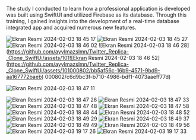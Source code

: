 
The study I conducted to learn how a professional application is developed was built using SwiftUI and utilized Firebase as its database. Through this training, I gained insights into the development of a real-time database integrated app and acquired numerous new features.

![Ekran Resmi 2024-02-03 18 45 17](https://github.com/ayylmazslmn/Twitter_Replica-_Clone_SwiftUi/assets/101000802/88c2491c-c230-47cd-80f8-5d7966292564)
![Ekran Resmi 2024-02-03 18 45 27](https://github.com/ayylmazslmn/Twitter_Replica-_Clone_SwiftUi/assets/101000802/ae2ca630-4f5e-4aa5-b27c-87e755c15a40)
![Ekran Resmi 2024-02-03 18 46 02](https://github.com/ayylmazslmn/Twitter_Replica-_Clone_SwiftUi/assets/101000802/2b1045ce-29fa-4654-a37d-57391720a974)
![Ekran Resmi 2024-02-03 18 46 28](https://github.com/ayylmazslmn/Twitter_Replica-_Clone_SwiftUi/assets/101![Ekran Resmi 2024-02-03 18 46 52](https://github.com/ayylmazslmn/Twitter_Replica-_Clone_SwiftUi/assets/101000802/bb5af56c-16b9-4571-9bd9-aa167772baeb)
000802/c6d9bc3f-b710-4986-bdf1-4073aaeff77d)

![Ekran Resmi 2024-02-03 18 47 11](https://github.com/ayylmazslmn/Twitter_Replica-_Clone_SwiftUi/assets/101000802/2ec2f365-21d2-494f-866a-5615d0fdd5b4)

![Ekran Resmi 2024-02-03 18 47 26](https://github.com/ayylmazslmn/Twitter_Replica-_Clone_SwiftUi/assets/101000802/40a13d1c-c81d-42e2-818c-fe849f305a4d)
![Ekran Resmi 2024-02-03 18 47 33](https://github.com/ayylmazslmn/Twitter_Replica-_Clone_SwiftUi/assets/101000802/0554d71d-5604-4170-8914-1cdf2b37c15c)
![Ekran Resmi 2024-02-03 18 47 48](https://github.com/ayylmazslmn/Twitter_Replica-_Clone_SwiftUi/assets/101000802/b8520af6-eaaa-4863-a7f2-75bfeccdb4ba)
![Ekran Resmi 2024-02-03 18 47 58](https://github.com/ayylmazslmn/Twitter_Replica-_Clone_SwiftUi/assets/101000802/b254f38f-08e8-4f34-820e-bd2dd7568eb5)
![Ekran Resmi 2024-02-03 18 48 44](https://github.com/ayylmazslmn/Twitter_Replica-_Clone_SwiftUi/assets/101000802/70b67816-8be4-4fa9-8b23-0e995f0f17ee)
![Ekran Resmi 2024-02-03 18 48 52](https://github.com/ayylmazslmn/Twitter_Replica-_Clone_SwiftUi/assets/101000802/bb3ff574-fe5f-48f6-8af9-c18b49086499)
![Ekran Resmi 2024-02-03 18 49 29](https://github.com/ayylmazslmn/Twitter_Replica-_Clone_SwiftUi/assets/101000802/b387491a-4d90-4dcc-be46-7629b7d5a748)
![Ekran Resmi 2024-02-03 18 49 37](https://github.com/ayylmazslmn/Twitter_Replica-_Clone_SwiftUi/assets/101000802/ae798ce8-1529-4945-9315-da54ae3de5f2)
![Ekran Resmi 2024-02-03 18 49 49](https://github.com/ayylmazslmn/Twitter_Replica-_Clone_SwiftUi/assets/101000802/5e6f60b7-ef1c-4c83-a8b8-c4cc265d329c)
![Ekran Resmi 2024-02-03 18 49 56](https://github.com/ayylmazslmn/Twitter_Replica-_Clone_SwiftUi/assets/101000802/223c8fd3-9dc1-445a-a6a7-1d9d4f224838)
![Ekran Resmi 2024-02-03 19 17 26](https://github.com/ayylmazslmn/Twitter_Replica-_Clone_SwiftUi/assets/101000802/8c149957-0839-43de-af7d-2e0825c8c13b)
![Ekran Resmi 2024-02-03 19 17 33](https://github.com/ayylmazslmn/Twitter_Replica-_Clone_SwiftUi/assets/101000802/260e4fed-1029-46e8-8fab-7defb860a673)
